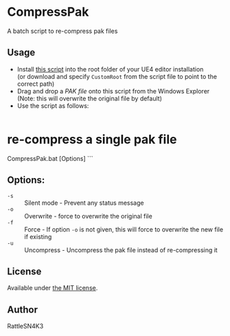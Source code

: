 CompressPak
==========================
A batch script to re-compress pak files

## Usage

- Install [this script](CompressPak.bat) into the root folder of your UE4 editor installation  
(or download and specify `CustomRoot` from the script file to point to the correct path)
- Drag and drop a _PAK file_ onto this script from the Windows Explorer  
(Note: this will overwrite the original file by default)
- Use the script as follows:  
    ```
# re-compress a single pak file
CompressPak.bat <file> [Options]
    ```

## Options:
<dl>
  <dt><code>-s</code></dt>
  <dd>Silent mode - Prevent any status message</dd>
  <dt><code>-o</code></dt>
  <dd>Overwrite - force to overwrite the original file</dd>
  <dt><code>-f</code></dt>
  <dd>Force - If option <code>-o</code> is not given, this will force to overwrite the new file if existing</dd>
  <dt><code>-u</code></dt>
  <dd>Uncompress - Uncompress the pak file instead of re-compressing it</dd>
</dl>

## License
Available under [the MIT license](http://opensource.org/licenses/mit-license.php).

## Author
RattleSN4K3
